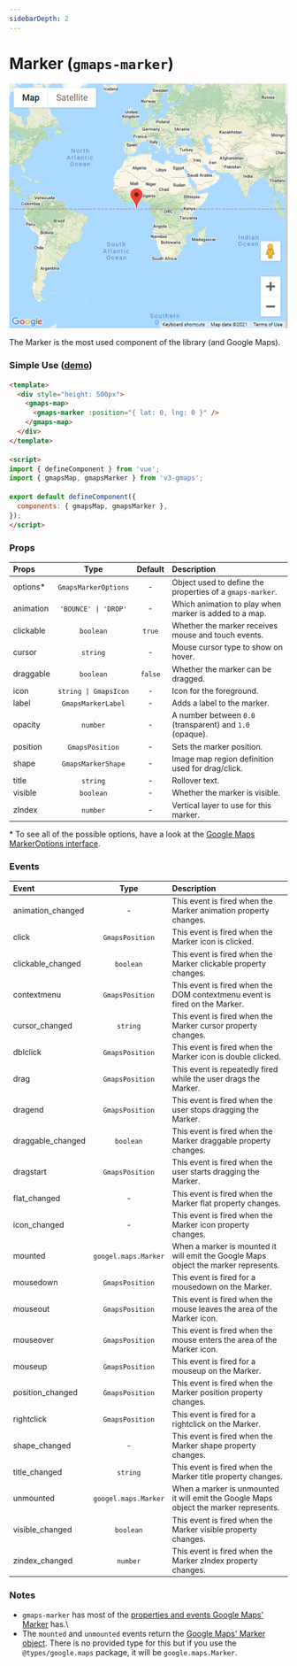 ```yaml
---
sidebarDepth: 2
---
```


# Marker (`gmaps-marker`)

<div class="v3-gmaps-screenshot">
  <img src="../img/marker.png">
  <p>The Marker is the most used component of the library (and Google Maps).</p>
</div>

### Simple Use ([demo](https://vue-bujcvu.stackblitz.io/marker))

```html
<template>
  <div style="height: 500px">
    <gmaps-map>
      <gmaps-marker :position="{ lat: 0, lng: 0 }" />
    </gmaps-map>
  </div>
</template>

<script>
import { defineComponent } from 'vue';
import { gmapsMap, gmapsMarker } from 'v3-gmaps';

export default defineComponent({
  components: { gmapsMap, gmapsMarker },
});
</script>
```

### Props

| Props     |         Type          | Default | Description                                               |
| :-------- | :-------------------: | :-----: | :-------------------------------------------------------- |
| options\* | `GmapsMarkerOptions`  |    -    | Object used to define the properties of a `gmaps-marker`. |
| animation | `'BOUNCE' \| 'DROP'`  |    -    | Which animation to play when marker is added to a map.    |
| clickable |       `boolean`       | `true`  | Whether the marker receives mouse and touch events.       |
| cursor    |       `string`        |    -    | Mouse cursor type to show on hover.                       |
| draggable |       `boolean`       | `false` | Whether the marker can be dragged.                        |
| icon      | `string \| GmapsIcon` |    -    | Icon for the foreground.                                  |
| label     |  `GmapsMarkerLabel`   |    -    | Adds a label to the marker.                               |
| opacity   |       `number`        |    -    | A number between `0.0` (transparent) and `1.0` (opaque).  |
| position  |    `GmapsPosition`    |    -    | Sets the marker position.                                 |
| shape     |  `GmapsMarkerShape`   |    -    | Image map region definition used for drag/click.          |
| title     |       `string`        |    -    | Rollover text.                                            |
| visible   |       `boolean`       |    -    | Whether the marker is visible.                            |
| zIndex    |       `number`        |    -    | Vertical layer to use for this marker.                    |

\* To see all of the possible options, have a look at the [Google Maps MarkerOptions interface](https://developers.google.com/maps/documentation/javascript/reference/map#MarkerOptions).

### Events

| Event             |         Type         | Description                                                                           |
| :---------------- | :------------------: | :------------------------------------------------------------------------------------ |
| animation_changed |          -           | This event is fired when the Marker animation property changes.                       |
| click             |   `GmapsPosition`    | This event is fired when the Marker icon is clicked.                                  |
| clickable_changed |      `boolean`       | This event is fired when the Marker clickable property changes.                       |
| contextmenu       |   `GmapsPosition`    | This event is fired when the DOM contextmenu event is fired on the Marker.            |
| cursor_changed    |       `string`       | This event is fired when the Marker cursor property changes.                          |
| dblclick          |   `GmapsPosition`    | This event is fired when the Marker icon is double clicked.                           |
| drag              |   `GmapsPosition`    | This event is repeatedly fired while the user drags the Marker.                       |
| dragend           |   `GmapsPosition`    | This event is fired when the user stops dragging the Marker.                          |
| draggable_changed |      `boolean`       | This event is fired when the Marker draggable property changes.                       |
| dragstart         |   `GmapsPosition`    | This event is fired when the user starts dragging the Marker.                         |
| flat_changed      |          -           | This event is fired when the Marker flat property changes.                            |
| icon_changed      |          -           | This event is fired when the Marker icon property changes.                            |
| mounted           | `googel.maps.Marker` | When a marker is mounted it will emit the Google Maps object the marker represents.   |
| mousedown         |   `GmapsPosition`    | This event is fired for a mousedown on the Marker.                                    |
| mouseout          |   `GmapsPosition`    | This event is fired when the mouse leaves the area of the Marker icon.                |
| mouseover         |   `GmapsPosition`    | This event is fired when the mouse enters the area of the Marker icon.                |
| mouseup           |   `GmapsPosition`    | This event is fired for a mouseup on the Marker.                                      |
| position_changed  |   `GmapsPosition`    | This event is fired when the Marker position property changes.                        |
| rightclick        |   `GmapsPosition`    | This event is fired for a rightclick on the Marker.                                   |
| shape_changed     |          -           | This event is fired when the Marker shape property changes.                           |
| title_changed     |       `string`       | This event is fired when the Marker title property changes.                           |
| unmounted         | `googel.maps.Marker` | When a marker is unmounted it will emit the Google Maps object the marker represents. |
| visible_changed   |      `boolean`       | This event is fired when the Marker visible property changes.                         |
| zindex_changed    |       `number`       | This event is fired when the Marker zIndex property changes.                          |

### Notes

- `gmaps-marker` has most of the [properties and events Google Maps' Marker](https://developers.google.com/maps/documentation/javascript/reference/marker) has.\
- The `mounted` and `unmounted` events return the [Google Maps' Marker object](https://developers.google.com/maps/documentation/javascript/reference/marker). There is no provided type for this but if you use the `@types/google.maps` package, it will be `google.maps.Marker`.
